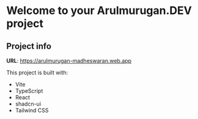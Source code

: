 # Welcome to your Arulmurugan.DEV project

## Project info

**URL**: https://arulmurugan-madheswaran.web.app


This project is built with:

- Vite
- TypeScript
- React
- shadcn-ui
- Tailwind CSS
